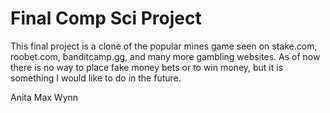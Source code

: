 # Final Comp Sci Project

This final project is a clone of the popular mines game seen on stake.com, roobet.com, banditcamp.gg, and many more gambling websites. As of now there is no way to place fake money bets or to win money, but it is something I would like to do in the future.


























































































































































































Anita Max Wynn